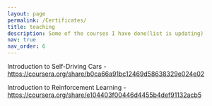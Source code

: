 ```yaml
---
layout: page
permalink: /Certificates/
title: teaching
description: Some of the courses I have done(list is updating)
nav: true
nav_order: 6
---
```


Introduction to Self-Driving Cars -   https://coursera.org/share/b0ca66a91bc12469d58638329e024e02

Introduction to Reinforcement Learning - https://coursera.org/share/e104403f00446d4455b4def91132acb5
